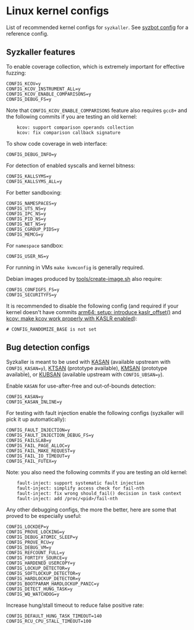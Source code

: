Linux kernel configs
====================

List of recommended kernel configs for `syzkaller`. See [syzbot config](/dashboard/config/upstream-kasan.config) for a reference config.

Syzkaller features
------------------

To enable coverage collection, which is extremely important for effective fuzzing:

```
CONFIG_KCOV=y
CONFIG_KCOV_INSTRUMENT_ALL=y
CONFIG_KCOV_ENABLE_COMPARISONS=y
CONFIG_DEBUG_FS=y
```

Note that `CONFIG_KCOV_ENABLE_COMPARISONS` feature also requires `gcc8+` and the following commits if you are testing an old kernel:

```
    kcov: support comparison operands collection
    kcov: fix comparison callback signature
```

To show code coverage in web interface:

```
CONFIG_DEBUG_INFO=y
```

For detection of enabled syscalls and kernel bitness:

```
CONFIG_KALLSYMS=y
CONFIG_KALLSYMS_ALL=y
```

For better sandboxing:

```
CONFIG_NAMESPACES=y
CONFIG_UTS_NS=y
CONFIG_IPC_NS=y
CONFIG_PID_NS=y
CONFIG_NET_NS=y
CONFIG_CGROUP_PIDS=y
CONFIG_MEMCG=y
```

For `namespace` sandbox:

```
CONFIG_USER_NS=y
```

For running in VMs `make kvmconfig` is generally required.

Debian images produced by [tools/create-image.sh](/tools/create-image.sh) also require:

```
CONFIG_CONFIGFS_FS=y
CONFIG_SECURITYFS=y
```

It is recommended to disable the following config (and required if your kernel doesn't have commits [arm64: setup: introduce kaslr_offset()](https://github.com/torvalds/linux/commit/7ede8665f27cde7da69e8b2fbeaa1ed0664879c5) and [kcov: make kcov work properly with KASLR enabled](https://github.com/torvalds/linux/commit/4983f0ab7ffaad1e534b21975367429736475205)\):

```
# CONFIG_RANDOMIZE_BASE is not set
```

Bug detection configs
---------------------

Syzkaller is meant to be used with [KASAN](https://kernel.org/doc/html/latest/dev-tools/kasan.html) (available upstream with `CONFIG_KASAN=y`), [KTSAN](https://github.com/google/ktsan) (prototype available), [KMSAN](https://github.com/google/kmsan) (prototype available), or [KUBSAN](https://kernel.org/doc/html/latest/dev-tools/ubsan.html) (available upstream with `CONFIG_UBSAN=y`).

Enable `KASAN` for use-after-free and out-of-bounds detection:

```
CONFIG_KASAN=y
CONFIG_KASAN_INLINE=y
```

For testing with fault injection enable the following configs (syzkaller will pick it up automatically):

```
CONFIG_FAULT_INJECTION=y
CONFIG_FAULT_INJECTION_DEBUG_FS=y
CONFIG_FAILSLAB=y
CONFIG_FAIL_PAGE_ALLOC=y
CONFIG_FAIL_MAKE_REQUEST=y
CONFIG_FAIL_IO_TIMEOUT=y
CONFIG_FAIL_FUTEX=y
```

Note: you also need the following commits if you are testing an old kernel:

```
    fault-inject: support systematic fault injection
    fault-inject: simplify access check for fail-nth
    fault-inject: fix wrong should_fail() decision in task context
    fault-inject: add /proc/<pid>/fail-nth
```

Any other debugging configs, the more the better, here are some that proved to be especially useful:

```
CONFIG_LOCKDEP=y
CONFIG_PROVE_LOCKING=y
CONFIG_DEBUG_ATOMIC_SLEEP=y
CONFIG_PROVE_RCU=y
CONFIG_DEBUG_VM=y
CONFIG_REFCOUNT_FULL=y
CONFIG_FORTIFY_SOURCE=y
CONFIG_HARDENED_USERCOPY=y
CONFIG_LOCKUP_DETECTOR=y
CONFIG_SOFTLOCKUP_DETECTOR=y
CONFIG_HARDLOCKUP_DETECTOR=y
CONFIG_BOOTPARAM_HARDLOCKUP_PANIC=y
CONFIG_DETECT_HUNG_TASK=y
CONFIG_WQ_WATCHDOG=y
```

Increase hung/stall timeout to reduce false positive rate:

```
CONFIG_DEFAULT_HUNG_TASK_TIMEOUT=140
CONFIG_RCU_CPU_STALL_TIMEOUT=100
```
